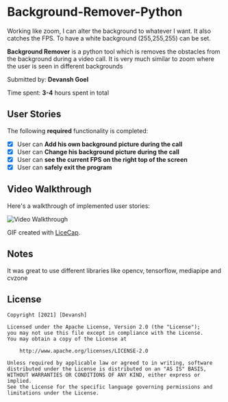 # Background-Remover-Python
Working like zoom, I can alter the background to whatever I want. It also catches the FPS.  To have a white background (255,255,255) can be set. 

**Background Remover** is a python tool which is removes the obstacles from the background during a video call. It is very much similar to zoom where the user is seen in different backgrounds

Submitted by: **Devansh Goel**

Time spent: **3-4** hours spent in total

## User Stories

The following **required** functionality is completed:

* [x] User can **Add his own background picture during the call**
* [x] User can **Change his background picture during the call**
* [x] User can **see the current FPS on the right top of the screen**
* [x] User can **safely exit the program** 

## Video Walkthrough

Here's a walkthrough of implemented user stories:

<img src='bg_remove.gif' title='Video Walkthrough' width='' alt='Video Walkthrough' />

GIF created with [LiceCap](http://www.cockos.com/licecap/).

## Notes

It was great to use different libraries like opencv, tensorflow, mediapipe and cvzone

## License

    Copyright [2021] [Devansh]

    Licensed under the Apache License, Version 2.0 (the "License");
    you may not use this file except in compliance with the License.
    You may obtain a copy of the License at

        http://www.apache.org/licenses/LICENSE-2.0

    Unless required by applicable law or agreed to in writing, software
    distributed under the License is distributed on an "AS IS" BASIS,
    WITHOUT WARRANTIES OR CONDITIONS OF ANY KIND, either express or implied.
    See the License for the specific language governing permissions and
    limitations under the License.
